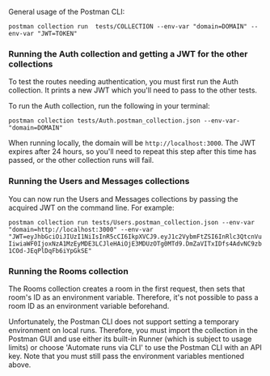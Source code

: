 General usage of the Postman CLI:

`postman collection run  tests/COLLECTION --env-var "domain=DOMAIN" --env-var "JWT=TOKEN"`

### Running the Auth collection and getting a JWT for the other collections

To test the routes needing authentication, you must first run the Auth collection. It prints a new JWT which you'll need to pass to the other tests.

To run the Auth collection, run the following in your terminal:

`postman collection tests/Auth.postman_collection.json --env-var-"domain=DOMAIN"`

When running locally, the domain will be `http://localhost:3000`.
The JWT expires after 24 hours, so you'll need to repeat this step after this time has passed, or the other collection runs will fail.

### Running the Users and Messages collections

You can now run the Users and Messages collections by passing the acquired JWT on the command line. For example:

`postman collection run tests/Users.postman_collection.json --env-var "domain=http://localhost:3000" --env-var "JWT=eyJhbGciOiJIUzI1NiIsInR5cCI6IkpXVCJ9.eyJ1c2VybmFtZSI6InRlc3QtcnVuIiwiaWF0IjoxNzA1MzEyMDE3LCJleHAiOjE3MDUzOTg0MTd9.DmZaVITxIDfs4AdvNC9zb1COd-JEqPlDqFb6iYpGkSE"`

### Running the Rooms collection

The Rooms collection creates a room in the first request, then sets that room's ID as an environment variable. Therefore, it's not possible to pass a room ID as an environment variable beforehand.

Unfortunately, the Postman CLI does not support setting a temporary environment on local runs. Therefore, you must import the collection in the Postman GUI and use either its built-in Runner (which is subject to usage limits) or choose 'Automate runs via CLI' to use the Postman CLI with an API key. Note that you must still pass the environment variables mentioned above.
